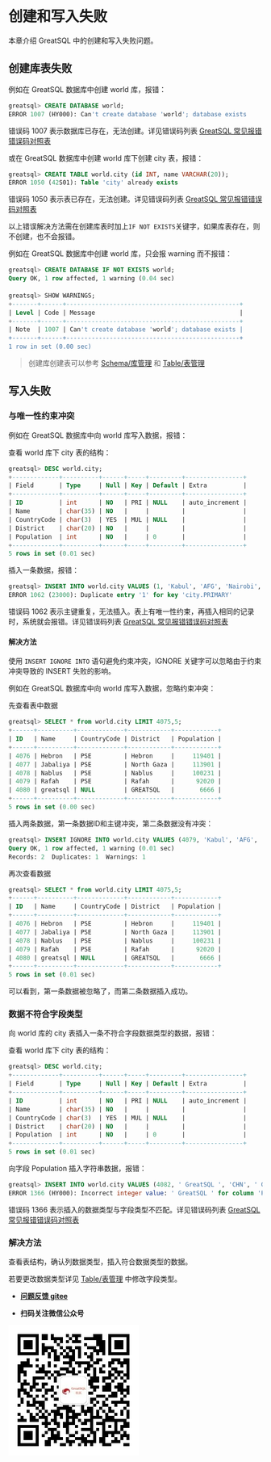# 创建和写入失败

本章介绍 GreatSQL 中的创建和写入失败问题。

## 创建库表失败
例如在  GreatSQL  数据库中创建 world 库，报错：

```sql
greatsql> CREATE DATABASE world;
ERROR 1007 (HY000): Can't create database 'world'; database exists
```
错误码 1007 表示数据库已存在，无法创建。详见错误码列表 [GreatSQL 常见报错错误码对照表](./12-8-1-error-code-reference.md)


或在 GreatSQL 数据库中创建 world 库下创建 city 表，报错：

```sql
greatsql> CREATE TABLE world.city (id INT, name VARCHAR(20));
ERROR 1050 (42S01): Table 'city' already exists
```
错误码 1050 表示表已存在，无法创建。详见错误码列表 [GreatSQL 常见报错错误码对照表](./12-8-1-error-code-reference.md)

以上错误解决方法需在创建库表时加上`IF NOT EXISTS`关键字，如果库表存在，则不创建，也不会报错。

例如在  GreatSQL  数据库中创建 world 库，只会报 warning 而不报错：

```sql
greatsql> CREATE DATABASE IF NOT EXISTS world;
Query OK, 1 row affected, 1 warning (0.04 sec)

greatsql> SHOW WARNINGS;
+-------+------+------------------------------------------------+
| Level | Code | Message                                        |
+-------+------+------------------------------------------------+
| Note  | 1007 | Can't create database 'world'; database exists |
+-------+------+------------------------------------------------+
1 row in set (0.00 sec)

```
> 创建库创建表可以参考 [Schema/库管理](./12-2-2-dp-schema.md) 和 [Table/表管理](./12-2-3-dp-table.md)

## 写入失败

### 与唯一性约束冲突
例如在 GreatSQL 数据库中向 world 库写入数据，报错：

查看 world 库下 city 表的结构：

```sql
greatsql> DESC world.city;
+-------------+----------+------+-----+---------+----------------+
| Field       | Type     | Null | Key | Default | Extra          |
+-------------+----------+------+-----+---------+----------------+
| ID          | int      | NO   | PRI | NULL    | auto_increment |
| Name        | char(35) | NO   |     |         |                |
| CountryCode | char(3)  | YES  | MUL | NULL    |                |
| District    | char(20) | NO   |     |         |                |
| Population  | int      | NO   |     | 0       |                |
+-------------+----------+------+-----+---------+----------------+
5 rows in set (0.01 sec)
```

插入一条数据，报错：

```sql
greatsql> INSERT INTO world.city VALUES (1, 'Kabul', 'AFG', 'Nairobi', 1);
ERROR 1062 (23000): Duplicate entry '1' for key 'city.PRIMARY'
```
错误码 1062 表示主键重复，无法插入。表上有唯一性约束，再插入相同的记录时，系统就会报错。详见错误码列表 [ GreatSQL 常见报错错误码对照表](./12-8-1-error-code-reference.md)

#### 解决方法

使用 `INSERT IGNORE INTO` 语句避免约束冲突，IGNORE 关键字可以忽略由于约束冲突导致的 INSERT 失败的影响。

例如在  GreatSQL  数据库中向 world 库写入数据，忽略约束冲突：

先查看表中数据

```sql
greatsql> SELECT * from world.city LIMIT 4075,5;
+------+----------+-------------+------------+------------+
| ID   | Name     | CountryCode | District   | Population |
+------+----------+-------------+------------+------------+
| 4076 | Hebron   | PSE         | Hebron     |     119401 |
| 4077 | Jabaliya | PSE         | North Gaza |     113901 |
| 4078 | Nablus   | PSE         | Nablus     |     100231 |
| 4079 | Rafah    | PSE         | Rafah      |      92020 |
| 4080 | greatsql | NULL        | GREATSQL   |       6666 |
+------+----------+-------------+------------+------------+
5 rows in set (0.00 sec)
```
插入两条数据，第一条数据ID和主键冲突，第二条数据没有冲突：
```sql
greatsql> INSERT IGNORE INTO world.city VALUES (4079, 'Kabul', 'AFG', 'Nairobi',1) , (4081, 'greatsql', 'CHN', 'greatsql',1);
Query OK, 1 row affected, 1 warning (0.01 sec)
Records: 2  Duplicates: 1  Warnings: 1
```

再次查看数据

```sql
greatsql> SELECT * from world.city LIMIT 4075,5;
+------+----------+-------------+------------+------------+
| ID   | Name     | CountryCode | District   | Population |
+------+----------+-------------+------------+------------+
| 4076 | Hebron   | PSE         | Hebron     |     119401 |
| 4077 | Jabaliya | PSE         | North Gaza |     113901 |
| 4078 | Nablus   | PSE         | Nablus     |     100231 |
| 4079 | Rafah    | PSE         | Rafah      |      92020 |
| 4080 | greatsql | NULL        | GREATSQL   |       6666 |
+------+----------+-------------+------------+------------+
5 rows in set (0.01 sec)
```
可以看到，第一条数据被忽略了，而第二条数据插入成功。

### 数据不符合字段类型

向 world 库的 city 表插入一条不符合字段数据类型的数据，报错：

查看 world 库下 city 表的结构：
```sql
greatsql> DESC world.city;
+-------------+----------+------+-----+---------+----------------+
| Field       | Type     | Null | Key | Default | Extra          |
+-------------+----------+------+-----+---------+----------------+
| ID          | int      | NO   | PRI | NULL    | auto_increment |
| Name        | char(35) | NO   |     |         |                |
| CountryCode | char(3)  | YES  | MUL | NULL    |                |
| District    | char(20) | NO   |     |         |                |
| Population  | int      | NO   |     | 0       |                |
+-------------+----------+------+-----+---------+----------------+
5 rows in set (0.01 sec)
```

向字段 Population 插入字符串数据，报错：

```sql
greatsql> INSERT INTO world.city VALUES (4082, ' GreatSQL ', 'CHN', ' GreatSQL ',' GreatSQL ');
ERROR 1366 (HY000): Incorrect integer value: ' GreatSQL ' for column 'Population' at row 1
```
错误码 1366 表示插入的数据类型与字段类型不匹配。详见错误码列表 [ GreatSQL 常见报错错误码对照表](./12-8-1-error-code-reference.md)

### 解决方法

查看表结构，确认列数据类型，插入符合数据类型的数据。

若要更改数据类型详见 [Table/表管理](./12-2-3-dp-table.md) 中修改字段类型。


- **[问题反馈 gitee](https://gitee.com/GreatSQL/GreatSQL-Manual/issues)**

- **扫码关注微信公众号**

![greatsql-wx](../greatsql-wx.jpg)
